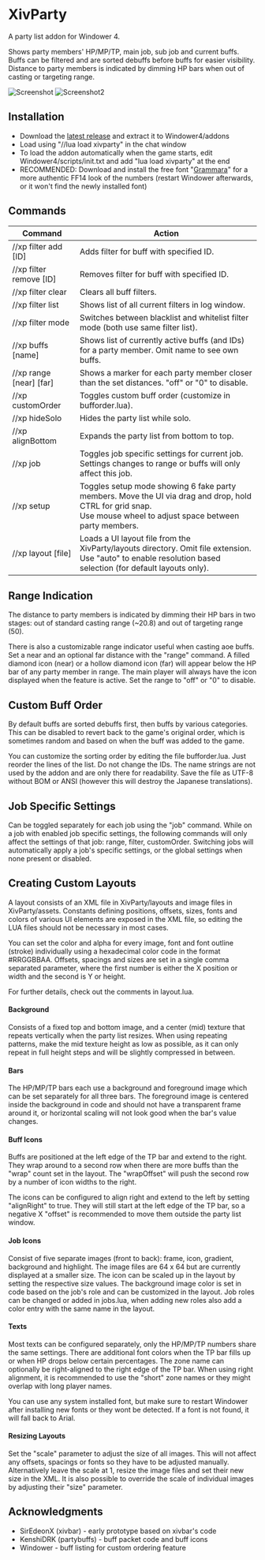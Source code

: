 # XivParty
A party list addon for Windower 4.

Shows party members' HP/MP/TP, main job, sub job and current buffs. Buffs can be filtered and are sorted debuffs before buffs for easier visibility. Distance to party members is indicated by dimming HP bars when out of casting or targeting range.

![Screenshot](https://i.imgur.com/IYV8rz4.jpg) ![Screenshot2](https://i.imgur.com/Y3rPvf0.jpg)

## Installation
* Download the [latest release](https://github.com/Tylas11/XivParty/releases) and extract it to Windower4/addons
* Load using "//lua load xivparty" in the chat window
* To load the addon automatically when the game starts, edit Windower4/scripts/init.txt and add "lua load xivparty" at the end
* RECOMMENDED: Download and install the free font "[Grammara](https://www.fontspace.com/grammara-font-f4454)" for a more authentic FF14 look of the numbers (restart Windower afterwards, or it won't find the newly installed font)

## Commands

| Command                 | Action                                                                                         |
| ----------------------- | ---------------------------------------------------------------------------------------------- |
| //xp filter add [ID]    | Adds filter for buff with specified ID.                                                        |
| //xp filter remove [ID] | Removes filter for buff with specified ID.                                                     |
| //xp filter clear       | Clears all buff filters.                                                                       |
| //xp filter list        | Shows list of all current filters in log window.                                               |
| //xp filter mode        | Switches between blacklist and whitelist filter mode (both use same filter list).              |
| //xp buffs [name]       | Shows list of currently active buffs (and IDs) for a party member. Omit name to see own buffs. |
| //xp range [near] [far] | Shows a marker for each party member closer than the set distances. "off" or "0" to disable.   |
| //xp customOrder        | Toggles custom buff order (customize in bufforder.lua).                                        |
| //xp hideSolo           | Hides the party list while solo.                                                               |
| //xp alignBottom        | Expands the party list from bottom to top.                                                     |
| //xp job                | Toggles job specific settings for current job. Settings changes to range or buffs will only affect this job. |
| //xp setup              | Toggles setup mode showing 6 fake party members. Move the UI via drag and drop, hold CTRL for grid snap. <br> Use mouse wheel to adjust space between party members. |
| //xp layout [file]      | Loads a UI layout file from the XivParty/layouts directory. Omit file extension. <br/> Use "auto" to enable resolution based selection (for default layouts only). |

## Range Indication
The distance to party members is indicated by dimming their HP bars in two stages: out of standard casting range (~20.8) and out of targeting range (50).

There is also a customizable range indicator useful when casting aoe buffs. Set a near and an optional far distance with the "range" command. A filled diamond icon (near) or a hollow diamond icon (far) will appear below the HP bar of any party member in range. The main player will always have the icon displayed when the feature is active. Set the range to "off" or "0" to disable.

## Custom Buff Order
By default buffs are sorted debuffs first, then buffs by various categories. This can be disabled to revert back to the game's original order, which is sometimes random and based on when the buff was added to the game.

You can customize the sorting order by editing the file bufforder.lua. Just reorder the lines of the list. Do not change the IDs. The name strings are not used by the addon and are only there for readability. Save the file as UTF-8 without BOM or ANSI (however this will destroy the Japanese translations).

## Job Specific Settings
Can be toggled separately for each job using the "job" command. While on a job with enabled job specific settings, the following commands will only affect the settings of that job: range, filter, customOrder. Switching jobs will automatically apply a job's specific settings, or the global settings when none present or disabled.

## Creating Custom Layouts
A layout consists of an XML file in XivParty/layouts and image files in XivParty/assets. Constants defining positions, offsets, sizes, fonts and colors of various UI elements are exposed in the XML file, so editing the LUA files should not be necessary in most cases.

You can set the color and alpha for every image, font and font outline (stroke) individually using a hexadecimal color code in the format #RRGGBBAA. Offsets, spacings and sizes are set in a single comma separated parameter, where the first number is either the X position or width and the second is Y or height. 

For further details, check out the comments in layout.lua.

#### Background
Consists of a fixed top and bottom image, and a center (mid) texture that repeats vertically when the party list resizes. When using repeating patterns, make the mid texture height as low as possible, as it can only repeat in full height steps and will be slightly compressed in between.

#### Bars
The HP/MP/TP bars each use a background and foreground image which can be set separately for all three bars. The foreground image is centered inside the background in code and should not have a transparent frame around it, or horizontal scaling will not look good when the bar's value changes.

#### Buff Icons
Buffs are positioned at the left edge of the TP bar and extend to the right. They wrap around to a second row when there are more buffs than the "wrap" count set in the layout. The "wrapOffset" will push the second row by a number of icon widths to the right.

The icons can be configured to align right and extend to the left by setting "alignRight" to true. They will still start at the left edge of the TP bar, so a negative X "offset" is recommended to move them outside the party list window.

#### Job Icons
Consist of five separate images (front to back): frame, icon, gradient, background and highlight. The image files are 64 x 64 but are currently displayed at a smaller size. The icon can be scaled up in the layout by setting the respective size values. The background image color is set in code based on the job's role and can be customized in the layout. Job roles can be changed or added in jobs.lua, when adding new roles also add a color entry with the same name in the layout. 

#### Texts
Most texts can be configured separately, only the HP/MP/TP numbers share the same settings. There are additional font colors when the TP bar fills up or when HP drops below certain percentages. The zone name can optionally be right-aligned to the right edge of the TP bar. When using right alignment, it is recommended to use the "short" zone names or they might overlap with long player names.

You can use any system installed font, but make sure to restart Windower after installing new fonts or they wont be detected. If a font is not found, it will fall back to Arial.

#### Resizing Layouts
Set the "scale" parameter to adjust the size of all images. This will not affect any offsets, spacings or fonts so they have to be adjusted manually. Alternatively leave the scale at 1, resize the image files and set their new size in the XML. It is also possible to override the scale of individual images by adjusting their "size" parameter.

## Acknowledgments
* SirEdeonX (xivbar) - early prototype based on xivbar's code
* KenshiDRK (partybuffs) - buff packet code and buff icons
* Windower - buff listing for custom ordering feature